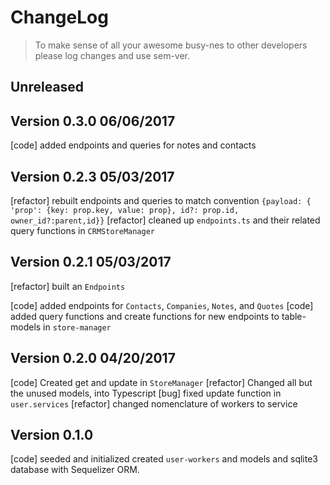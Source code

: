 # ChangeLog 
>To make sense of all your awesome busy-nes to other developers please log changes and use sem-ver. 
    
## Unreleased
## Version 0.3.0 06/06/2017
[code] added endpoints and queries for notes and contacts

## Version 0.2.3 05/03/2017
[refactor] rebuilt endpoints and queries to match convention `{payload: { 'prop': {key: prop.key, value: prop}, id?: prop.id, owner_id?:parent,id}}`
[refactor] cleaned up `endpoints.ts` and their related query functions in `CRMStoreManager`
 
## Version 0.2.1 05/03/2017
[refactor] built an `Endpoints` 
 
[code] added endpoints for `Contacts`, `Companies`, `Notes`, and `Quotes`
[code] added query functions and create functions for new endpoints to table-models in `store-manager`

## Version 0.2.0 04/20/2017

[code] Created get and update in `StoreManager`
[refactor] Changed all but the unused models, into Typescript
[bug] fixed update function in `user.services` 
[refactor] changed nomenclature of workers to service

## Version 0.1.0
[code] seeded and initialized created `user-workers` and models and sqlite3 database with Sequelizer ORM.